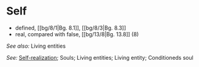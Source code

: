 # Self

* defined, [[bg/8/1|Bg. 8.1]], [[bg/8/3|Bg. 8.3]]
* real, compared with false, [[bg/13/8|Bg. 13.8]] (8)

*See also:* Living entities

*See:* [Self-realization](entries/self-realization.md); Souls; Living entities; Living entity; Conditioneds soul
